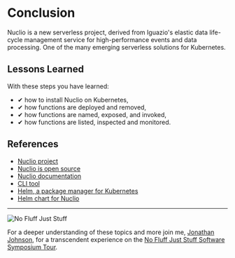 # Conclusion #

Nuclio is a new serverless project, derived from Iguazio's elastic data life-cycle management service for high-performance events and data processing. One of the many emerging serverless solutions for Kubernetes.

## Lessons Learned ##

With these steps you have learned:

- &#x2714; how to install Nuclio on Kubernetes,
- &#x2714; how functions are deployed and removed,
- &#x2714; how functions are named, exposed, and invoked,
- &#x2714; how functions are listed, inspected and monitored.

## References ##

- [Nuclio project](https://nuclio.io/)
- [Nuclio is open source](https://github.com/nuclio/nuclio)
- [Nuclio documentation](https://nuclio.io/docs/latest/)
- [CLI tool](https://nuclio.io/docs/latest/setup/k8s/getting-started-k8s/#deploy-a-function-with-the-nuclio-cli-nuctl)
- [Helm, a package manager for Kubernetes](https://helm.sh/)
- [Helm chart for Nuclio](https://github.com/nuclio/nuclio/tree/master/hack/k8s/helm/nuclio)

------
![No Fluff Just Stuff](/javajon/courses/kubernetes-serverless/nuclio/assets/nfjs.png "No Fluff Just Stuff")

For a deeper understanding of these topics and more join me, [Jonathan Johnson](https://nofluffjuststuff.com/conference/speaker/jonathan_johnson), for a transcendent experience on the [No Fluff Just Stuff Software Symposium Tour](https://nofluffjuststuff.com).

